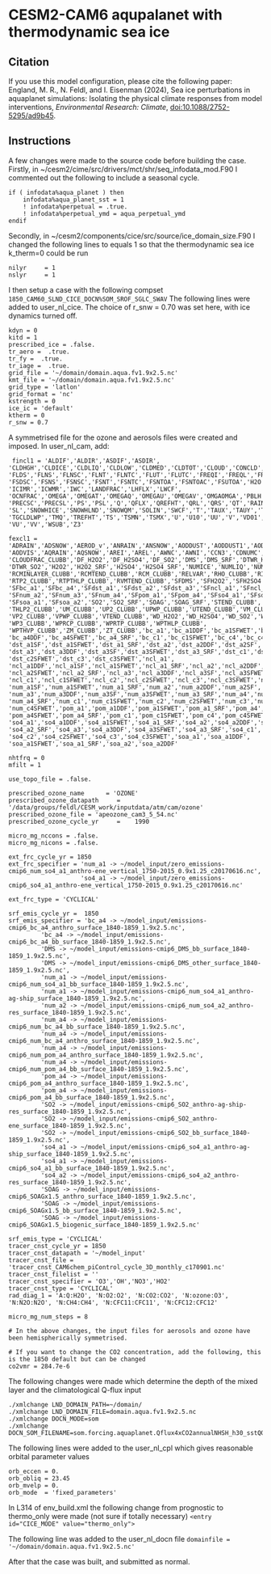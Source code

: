 # CESM2-CAM6 aqupalanet with thermodynamic sea ice 

## Citation
If you use this model configuration, please cite the following paper:
England, M. R., N. Feldl, and I. Eisenman (2024), Sea ice perturbations in aquaplanet simulations: Isolating the physical climate responses from model interventions, *Environmental Research: Climate*, [doi:10.1088/2752-5295/ad9b45](https://doi.org/10.1088/2752-5295/ad9b45).

## Instructions 

A few changes were made to the source code before building the case.
Firstly, in ~/cesm2/cime/src/drivers/mct/shr/seq_infodata_mod.F90 I commented out the following to include a seasonal cycle.
```
if ( infodata%aqua_planet ) then
	infodata%aqua_planet_sst = 1
	! infodata%perpetual = .true.
	! infodata%perpetual_ymd = aqua_perpetual_ymd
endif
```
Secondly, in ~/cesm2/components/cice/src/source/ice_domain_size.F90 I changed the following lines to equals 1 so that the thermodynamic sea ice k_therm=0 could be run
```
nilyr     = 1
nslyr     = 1
```
I then setup a case with the following compset `1850_CAM60_SLND_CICE_DOCN%SOM_SROF_SGLC_SWAV`
The following lines were added to user_nl_cice. The choice of r_snw = 0.70 was set here, with ice dynamics turned off.
```
kdyn = 0
kitd = 1
prescribed_ice = .false.
tr_aero =  .true.
tr_fy =  .true.
tr_iage =  .true.
grid_file = '~/domain/domain.aqua.fv1.9x2.5.nc'
kmt_file = '~/domain/domain.aqua.fv1.9x2.5.nc'
grid_type = 'latlon'
grid_format = 'nc'
kstrength = 0
ice_ic = 'default'
ktherm = 0
r_snw = 0.7
```
A symmetrised file for the ozone and aerosols files were created and imposed. In user_nl_cam, add:
```
 fincl1 = 'ALDIF','ALDIR','ASDIF','ASDIR',
'CLDHGH','CLDICE','CLDLIQ','CLDLOW','CLDMED','CLDTOT','CLOUD','CONCLD','DCQ','DTCOND','DTV','FICE',
'FLDS','FLNS','FLNSC','FLNT','FLNTC','FLUT','FLUTC','FREQI','FREQL','FREQR','FREQS','FSDS',
'FSDSC','FSNS','FSNSC','FSNT','FSNTC','FSNTOA','FSNTOAC','FSUTOA','H2O','H2O_SRF','ICEFRAC',
'ICIMR','ICWMR','IWC','LANDFRAC','LHFLX','LWCF',
'OCNFRAC','OMEGA','OMEGAT','OMEGAQ','OMEGAU','OMEGAV','OMGAOMGA','PBLH','PHIS','PRECC','PRECL',
'PRECSC','PRECSL','PS','PSL','Q','QFLX','QREFHT','QRL','QRS','QT','RAINQM','RELHUM','SHFLX',
'SL','SNOWHICE','SNOWHLND','SNOWQM','SOLIN','SWCF','T','TAUX','TAUY','TGCLDCWP','TGCLDIWP',
'TGCLDLWP','TMQ','TREFHT','TS','TSMN','TSMX','U','U10','UU','V','VD01','VQ','VT',
'VU','VV','WSUB','Z3'

fexcl1 = 'ADRAIN','ADSNOW','AEROD_v','ANRAIN','ANSNOW','AODDUST','AODDUST1','AODDUST3',
'AODVIS','AQRAIN','AQSNOW','AREI','AREL','AWNC','AWNI','CCN3','CDNUMC','CLOUDCOVER_CLUBB',
'CLOUDFRAC_CLUBB','DF_H2O2','DF_H2SO4','DF_SO2','DMS','DMS_SRF','DTWR_H2O2','DTWR_H2SO4',
'DTWR_SO2','H2O2','H2O2_SRF','H2SO4','H2SO4_SRF','NUMICE','NUMLIQ','NUMRAI','NUMSNO',
'RCMINLAYER_CLUBB','RCMTEND_CLUBB','RCM_CLUBB','RELVAR','RHO_CLUBB','RIMTEND_CLUBB',
'RTP2_CLUBB','RTPTHLP_CLUBB','RVMTEND_CLUBB','SFDMS','SFH2O2','SFH2SO4','SFSO2','SFSOAG',          
'SFbc_a1','SFbc_a4','SFdst_a1','SFdst_a2','SFdst_a3','SFncl_a1','SFncl_a2','SFncl_a3','SFnum_a1',       
'SFnum_a2','SFnum_a3','SFnum_a4','SFpom_a1','SFpom_a4','SFso4_a1','SFso4_a2','SFso4_a3',        
'SFsoa_a1','SFsoa_a2','SO2','SO2_SRF','SOAG','SOAG_SRF','STEND_CLUBB','TAUBLJX','TAUBLJY',       
'THLP2_CLUBB','UM_CLUBB','UP2_CLUBB','UPWP_CLUBB','UTEND_CLUBB','VM_CLUBB',        
'VP2_CLUBB','VPWP_CLUBB','VTEND_CLUBB','WD_H2O2','WD_H2SO4','WD_SO2','WP2_CLUBB',    
'WP3_CLUBB','WPRCP_CLUBB','WPRTP_CLUBB','WPTHLP_CLUBB',  
'WPTHVP_CLUBB','ZM_CLUBB','ZT_CLUBB','bc_a1','bc_a1DDF','bc_a1SFWET','bc_a1_SRF','bc_a4',
'bc_a4DDF','bc_a4SFWET','bc_a4_SRF','bc_c1','bc_c1SFWET','bc_c4','bc_c4SFWET','dst_a1','dst_a1DDF',     
'dst_a1SF','dst_a1SFWET','dst_a1_SRF','dst_a2','dst_a2DDF','dst_a2SF','dst_a2SFWET','dst_a2_SRF',
'dst_a3','dst_a3DDF','dst_a3SF','dst_a3SFWET','dst_a3_SRF','dst_c1','dst_c1SFWET','dst_c2',      
'dst_c2SFWET','dst_c3','dst_c3SFWET','ncl_a1',
'ncl_a1DDF','ncl_a1SF','ncl_a1SFWET','ncl_a1_SRF','ncl_a2','ncl_a2DDF','ncl_a2SF',
'ncl_a2SFWET','ncl_a2_SRF','ncl_a3','ncl_a3DDF','ncl_a3SF','ncl_a3SFWET','ncl_a3_SRF',
'ncl_c1','ncl_c1SFWET','ncl_c2','ncl_c2SFWET','ncl_c3','ncl_c3SFWET','num_a1','num_a1DDF', 
'num_a1SF','num_a1SFWET','num_a1_SRF','num_a2','num_a2DDF','num_a2SF','num_a2SFWET','num_a2_SRF',    
'num_a3','num_a3DDF','num_a3SF','num_a3SFWET','num_a3_SRF','num_a4','num_a4DDF','num_a4SFWET',    
'num_a4_SRF','num_c1','num_c1SFWET','num_c2','num_c2SFWET','num_c3','num_c3SFWET','num_c4',     
'num_c4SFWET','pom_a1','pom_a1DDF','pom_a1SFWET','pom_a1_SRF','pom_a4','pom_a4DDF',       
'pom_a4SFWET','pom_a4_SRF','pom_c1','pom_c1SFWET','pom_c4','pom_c4SFWET',     
'so4_a1','so4_a1DDF','so4_a1SFWET','so4_a1_SRF','so4_a2','so4_a2DDF','so4_a2SFWET',
'so4_a2_SRF','so4_a3','so4_a3DDF','so4_a3SFWET','so4_a3_SRF','so4_c1','so4_c1SFWET',     
'so4_c2','so4_c2SFWET','so4_c3','so4_c3SFWET','soa_a1','soa_a1DDF',
'soa_a1SFWET','soa_a1_SRF','soa_a2','soa_a2DDF'

nhtfrq = 0
mfilt = 1

use_topo_file = .false.

prescribed_ozone_name      = 'OZONE'
prescribed_ozone_datapath     = '/data/groups/feldl/CESM_work/inputdata/atm/cam/ozone'
prescribed_ozone_file = 'apeozone_cam3_5_54.nc'
prescribed_ozone_cycle_yr     =    1990

micro_mg_nccons = .false.
micro_mg_nicons = .false.

ext_frc_cycle_yr = 1850
ext_frc_specifier = 'num_a1 -> ~/model_input/zero_emissions-cmip6_num_so4_a1_anthro-ene_vertical_1750-2015_0.9x1.25_c20170616.nc',
                    'so4_a1 -> ~/model_input/zero_emissions-cmip6_so4_a1_anthro-ene_vertical_1750-2015_0.9x1.25_c20170616.nc'

ext_frc_type = 'CYCLICAL'

srf_emis_cycle_yr =  1850
srf_emis_specifier = 'bc_a4 -> ~/model_input/emissions-cmip6_bc_a4_anthro_surface_1840-1859_1.9x2.5.nc',
         'bc_a4 -> ~/model_input/emissions-cmip6_bc_a4_bb_surface_1840-1859_1.9x2.5.nc',
         'DMS -> ~/model_input/emissions-cmip6_DMS_bb_surface_1840-1859_1.9x2.5.nc',
         'DMS -> ~/model_input/emissions-cmip6_DMS_other_surface_1840-1859_1.9x2.5.nc',
         'num_a1 -> ~/model_input/emissions-cmip6_num_so4_a1_bb_surface_1840-1859_1.9x2.5.nc',
         'num_a1 -> ~/model_input/emissions-cmip6_num_so4_a1_anthro-ag-ship_surface_1840-1859_1.9x2.5.nc',
         'num_a2 -> ~/model_input/emissions-cmip6_num_so4_a2_anthro-res_surface_1840-1859_1.9x2.5.nc',
         'num_a4 -> ~/model_input/emissions-cmip6_num_bc_a4_bb_surface_1840-1859_1.9x2.5.nc',
         'num_a4 -> ~/model_input/emissions-cmip6_num_bc_a4_anthro_surface_1840-1859_1.9x2.5.nc',
         'num_a4 -> ~/model_input/emissions-cmip6_num_pom_a4_anthro_surface_1840-1859_1.9x2.5.nc',
         'num_a4 -> ~/model_input/emissions-cmip6_num_pom_a4_bb_surface_1840-1859_1.9x2.5.nc',
         'pom_a4 -> ~/model_input/emissions-cmip6_pom_a4_anthro_surface_1840-1859_1.9x2.5.nc',
         'pom_a4 -> ~/model_input/emissions-cmip6_pom_a4_bb_surface_1840-1859_1.9x2.5.nc',
         'SO2 -> ~/model_input/emissions-cmip6_SO2_anthro-ag-ship-res_surface_1840-1859_1.9x2.5.nc',
         'SO2 -> ~/model_input/emissions-cmip6_SO2_anthro-ene_surface_1840-1859_1.9x2.5.nc',
         'SO2 -> ~/model_input/emissions-cmip6_SO2_bb_surface_1840-1859_1.9x2.5.nc',
         'so4_a1 -> ~/model_input/emissions-cmip6_so4_a1_anthro-ag-ship_surface_1840-1859_1.9x2.5.nc',
         'so4_a1 -> ~/model_input/emissions-cmip6_so4_a1_bb_surface_1840-1859_1.9x2.5.nc',
         'so4_a2 -> ~/model_input/emissions-cmip6_so4_a2_anthro-res_surface_1840-1859_1.9x2.5.nc',
         'SOAG -> ~/model_input/emissions-cmip6_SOAGx1.5_anthro_surface_1840-1859_1.9x2.5.nc',
         'SOAG -> ~/model_input/emissions-cmip6_SOAGx1.5_bb_surface_1840-1859_1.9x2.5.nc',
         'SOAG -> ~/model_input/emissions-cmip6_SOAGx1.5_biogenic_surface_1840-1859_1.9x2.5.nc'

srf_emis_type = 'CYCLICAL'
tracer_cnst_cycle_yr = 1850
tracer_cnst_datapath = '~/model_input'
tracer_cnst_file = 'tracer_cnst_CAM6chem_piControl_cycle_3D_monthly_c170901.nc'
tracer_cnst_filelist = ''
tracer_cnst_specifier = 'O3','OH','NO3','HO2'
tracer_cnst_type = 'CYCLICAL'
rad_diag_1 = 'A:Q:H2O', 'N:O2:O2', 'N:CO2:CO2', 'N:ozone:O3', 'N:N2O:N2O', 'N:CH4:CH4', 'N:CFC11:CFC11', 'N:CFC12:CFC12'

micro_mg_num_steps = 8

# In the above changes, the input files for aerosols and ozone have been hemispherically symmetrised. 

# If you want to change the CO2 concentration, add the following, this is the 1850 default but can be changed
co2vmr = 284.7e-6
```
The following changes were made which determine the depth of the mixed layer and the climatological Q-flux input
```
./xmlchange LND_DOMAIN_PATH=~/domain/
./xmlchange LND_DOMAIN_FILE=domain.aqua.fv1.9x2.5.nc
./xmlchange DOCN_MODE=som
./xmlchange DOCN_SOM_FILENAME=som.forcing.aquaplanet.Qflux4xCO2annualNHSH_h30_sstQOBS_corrected.2degFV.nc
```
The following lines were added to the user_nl_cpl which gives reasonable orbital parameter values
```
orb_eccen = 0.
orb_obliq = 23.45
orb_mvelp = 0.
orb_mode  = 'fixed_parameters'
```
In L314 of env_build.xml the following change from prognostic to thermo_only were made (not sure if totally necessary)
`<entry id="CICE_MODE" value="thermo_only">`

The following line was added to the user_nl_docn file
`domainfile = '~/domain/domain.aqua.fv1.9x2.5.nc'`

After that the case was built, and submitted as normal.

